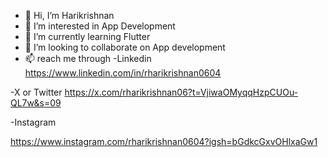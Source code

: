 - 👋 Hi, I’m Harikrishnan
- 👀 I’m interested in App Development
- 🌱 I’m currently learning Flutter
- 💞️ I’m looking to collaborate on App development
- 📫 reach me through 
-Linkedin https://www.linkedin.com/in/rharikrishnan0604

-X or Twitter 
 https://x.com/rharikrishnan06?t=VjiwaOMyqqHzpCUOu-QL7w&s=09

-Instagram 

https://www.instagram.com/rharikrishnan0604?igsh=bGdkcGxvOHlxaGw1


<!---
hari29062004/hari29062004 is a ✨ special ✨ repository because its `README.md` (this file) appears on your GitHub profile.
You can click the Preview link to take a look at your changes.
--->
